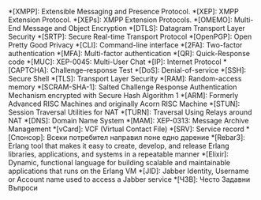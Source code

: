 *[XMPP]: Extensible Messaging and Presence Protocol.
*[XEP]: XMPP Extension Protocol.
*[XEPs]: XMPP Extension Protocols.
*[OMEMO]: Multi-End Message and Object Encryption
*[DTLS]: Datagram Transport Layer Security
*[SRTP]: Secure Real-time Transport Protocol
*[OpenPGP]: Open Pretty Good Privacy
*[CLI]: Command-line interface
*[2FA]: Two-factor authentication
*[MFA]: Multi-factor authentication
*[QR]: Quick-Response code
*[MUC]: XEP-0045: Multi-User Chat
*[IP]:  Internet Protocol
*[CAPTCHA]: Challenge–response Test
*[DoS]: Denial-of-service
*[SSH]: Secure Shell
*[TLS]: Transport Layer Security
*[RAM]: Random-access memory
*[SCRAM-SHA-1]: Salted Challenge Response Authentication Mechanism encrypted with Secure Hash Algorithm 1
*[ARM]: Formerly Advanced RISC Machines and originally Acorn RISC Machine
*[STUN]: Session Traversal Utilities for NAT
*[TURN]: Traversal Using Relays around NAT
*[DNS]: Domain Name System
*[MAM]: XEP-0313: Message Archive Management
*[vCard]: VCF (Virtual Contact File)
*[SRV]: Service record
*[Спонсор]: Всеки потребител направил поне едно дарение
*[Rebar3]: Erlang tool that makes it easy to create, develop, and release Erlang libraries, applications, and systems in a repeatable manner
*[Elixir]: Dynamic, functional language for building scalable and maintainable applications that runs on the Erlang VM
*[JID]: Jabber Identity, Username or Account name used to access a Jabber service
*[ЧЗВ]: Често Задавни Въпроси
